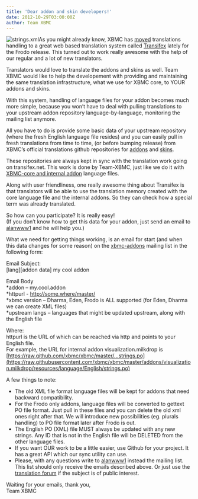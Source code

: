 ```yaml
---
title: 'Dear addon and skin developers!'
date: 2012-10-29T03:00:00Z
author: Team XBMC
---
```

![](http://xbmc.org/wp-content/uploads/2012/10/Skärmavbild-2012-10-30-kl.-11.27.36-300x145.png "strings.xml")As you might already know, XBMC has [moved](https://forum.kodi.tv/showthread.php?tid=141158) translations handling to a great web based translation system called [Transifex](https://www.transifex.com/projects/p/XBMC-Main-Frodo/) lately for the Frodo release. This turned out to work really awesome with the help of our regular and a lot of new translators.

 Translators would love to translate the addons and skins as well. Team XBMC would like to help the developement with providing and maintaining the same translation infrastructure, what we use for XBMC core, to YOUR addons and skins.

 With this system, handling of language files for your addon becomes much more simple, because you won’t have to deal with pulling translations to your upstream addon repository language-by-language, monitoring the mailing list anymore.

 All you have to do is provide some basic data of your upstream repository (where the fresh English language file resides) and you can easily pull in fresh translations from time to time, (or before bumping release) from XBMC’s official translations github repositories for [addons](https://github.com/xbmc/translations/tree/master/translations/xbmc-addons/merged-langfiles) and [skins](https://github.com/xbmc/translations/tree/master/translations/xbmc-skins/merged-langfiles).

 These repositories are always kept in sync with the translation work going on transifex.net. This work is done by Team-XBMC, just like we do it with [XBMC-core and internal addon](https://github.com/xbmc/translations/tree/master/translations/xbmc-main-frodo/merged-langfiles/addons) language files.

 Along with user friendliness, one really awesome thing about Transifex is that translators will be able to use the translation memory created with the core language file and the internal addons. So they can check how a special term was already translated.

  So how can you participate? It is really easy!  
 (If you don’t know how to get this data for your addon, just send an email to [alanwww1](/cdn-cgi/l/email-protection#4a2b262b243d3d3d7b0a322827296425382d) and he will help you.)

 What we need for getting things working, is an email for start (and when this data changes for some reason) on the [xbmc-addons](http://sourceforge.net/mailarchive/forum.php?forum_name=xbmc-addons) mailing list in the following form:

 Email Subject:  
 [lang][addon data] my cool addon

 Email Body  
 *addon – my.cool.addon  
 *httpurl - <http://some.where/master/>  
 *xbmc version – Dharma, Eden, Frodo is ALL supported (for Eden, Dharma we can create XML files)  
 *upstream langs – languages that might be updated upstream, along with the English file

 Where:  
 httpurl is the URL of which can be reached via http and points to your English file.  
 For example, the URL for internal addon visualization.milkdrop is [https://raw.github.com/xbmc/xbmc/master/…strings.po](https://raw.githubusercontent.com/xbmc/xbmc/master/addons/visualization.milkdrop/resources/language/English/strings.po)

 A few things to note:

 
 * The old XML file format language files will be kept for addons that need backward compatibility.
 * For the Frodo only addons, language files will be converted to gettext PO file format. Just pull in these files and you can delete the old xml ones right after that. We will introduce new possibilities (eg. plurals handling) to PO file format later after Frodo is out.
 * The English PO (XML) file MUST always be updated with any new strings. Any ID that is not in the English file will be DELETED from the other language files.
 * If you want OUR work to be a little easier, use Github for your project. It has a great API which our sync utility can use.
 * Please, with any questions write to [alanwww1](/cdn-cgi/l/email-protection#68090409061f1f1f5928100a050b46071a0f) instead the mailing list. This list should only receive the emails described above. Or just use the [translation forum](https://forum.kodi.tv/forumdisplay.php?fid=90) if the subject is of public interest.
 
 Waiting for your emails, thank you,  
 Team XBMC

 